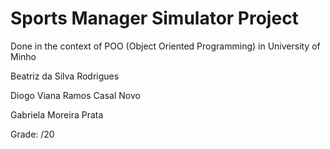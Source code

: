 # Sports Manager Simulator Project

Done in the context of POO (Object Oriented Programming) in University of Minho

Beatriz da Silva Rodrigues

Diogo Viana Ramos Casal Novo

Gabriela Moreira Prata

Grade: /20